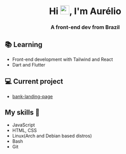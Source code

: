 <h1 align="center">Hi <img src="https://media.giphy.com/media/hvRJCLFzcasrR4ia7z/giphy.gif" width="28px" height="28px">, I'm Aurélio</h1>
<h3 align="center">A front-end dev from Brazil</h3>

## 📚 Learning
- Front-end development with Tailwind and React
- Dart and Flutter

## 💻 Current project
- [bank-landing-page](https://github.com/aureliomiguel/bank_landing_page)

## My skills 📜

- JavaScript
- HTML, CSS
- Linux(Arch and Debian based distros)
- Bash
- Git

